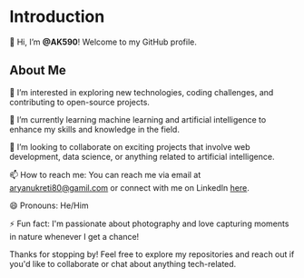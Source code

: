 # Introduction

👋 Hi, I’m **@AK590**! Welcome to my GitHub profile.

## About Me

👀 I’m interested in exploring new technologies, coding challenges, and contributing to open-source projects.

🌱 I’m currently learning machine learning and artificial intelligence to enhance my skills and knowledge in the field.

💞️ I’m looking to collaborate on exciting projects that involve web development, data science, or anything related to artificial intelligence.

📫 How to reach me: You can reach me via email at aryanukreti80@gamil.com or connect with me on LinkedIn [here](https://www.linkedin.com/in/ak590/).

😄 Pronouns: He/Him

⚡ Fun fact: I'm passionate about photography and love capturing moments in nature whenever I get a chance!

Thanks for stopping by! Feel free to explore my repositories and reach out if you'd like to collaborate or chat about anything tech-related.
<!---
AK590/AK590 is a ✨ special ✨ repository because its `README.md` (this file) appears on your GitHub profile.
You can click the Preview link to take a look at your changes.
--->
